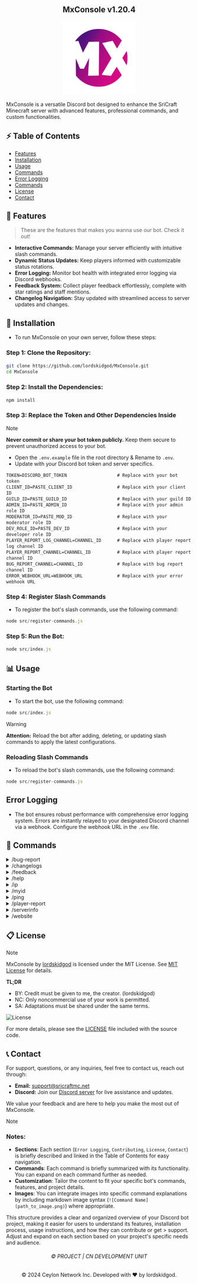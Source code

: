 
<h2 align="center">
    MxConsole v1.20.4
</h2>

<p align="center">
    <img src="MxConsole2.png" alt="MxConsole Logo" width="200"/>
</p>

MxConsole is a versatile Discord bot designed to enhance the SriCraft Minecraft server with advanced features, professional commands, and custom functionalities.

## ⚡ Table of Contents

- [Features](#features)
- [Installation](#installation)
- [Usage](#usage)
- [Commands](#commands)
- [Error Logging](#error-logging)
- [Commands](#commands)
- [License](#license)
- [Contact](#contact)

## 📝 Features

> These are the features that makes you wanna use our bot. Check it out!
>

- **Interactive Commands:** Manage your server efficiently with intuitive slash commands.
- **Dynamic Status Updates:** Keep players informed with customizable status rotations.
- **Error Logging:** Monitor bot health with integrated error logging via Discord webhooks.
- **Feedback System:** Collect player feedback effortlessly, complete with star ratings and staff mentions.
- **Changelog Navigation:** Stay updated with streamlined access to server updates and changes.

## 🚀 Installation

- To run MxConsole on your own server, follow these steps:

 ### Step 1: Clone the Repository:

 ```sh
 git clone https://github.com/lordskidgod/MxConsole.git
 cd MxConsole
 ```

 ### Step 2: Install the Dependencies:
 ```sh
 npm install
 ```

 ### Step 3: Replace the Token and Other Dependencies Inside
> [!NOTE]
> **Never commit or share your bot token publicly.** Keep them secure to prevent unauthorized access to your bot.

- Open the `.env.example` file in the root directory & Rename to `.env`.
- Update with your Discord bot token and server specifics.

```env
TOKEN=DISCORD_BOT_TOKEN                   # Replace with your bot token
CLIENT_ID=PASTE_CLIENT_ID                 # Replace with your client ID
GUILD_ID=PASTE_GUILD_ID                   # Replace with your guild ID
ADMIN_ID=PASTE_ADMIN_ID                   # Replace with your admin role ID
MODERATOR_ID=PASTE_MOD_ID                 # Replace with your moderator role ID
DEV_ROLE_ID=PASTE_DEV_ID                  # Replace with your developer role ID
PLAYER_REPORT_LOG_CHANNEL=CHANNEL_ID      # Replace with player report log channel ID
PLAYER_REPORT_CHANNEL=CHANNEL_ID          # Replace with player report channel ID
BUG_REPORT_CHANNEL=CHANNEL_ID             # Replace with bug report channel ID
ERROR_WEBHOOK_URL=WEBHOOK_URL             # Replace with your error webhook URL
```

  ### Step 4: Register Slash Commands

  - To register the bot's slash commands, use the following command:

  ```js
  node src/register-commands.js
  ```

  ### Step 5: Run the Bot:
   ```js
   node src/index.js
   ```

## 📊 Usage

### Starting the Bot

- To start the bot, use the following command:

```js
node src/index.js
```


> [!WARNING]
> 
> **Attention:** Reload the bot after adding, deleting, or updating slash commands to apply the latest configurations.

### Reloading Slash Commands

- To reload the bot's slash commands, use the following command:

```js
node src/register-commands.js
```

## Error Logging
- The bot ensures robust performance with comprehensive error logging system. Errors are instantly relayed to your designated Discord channel via a webhook. Configure the webhook URL in the `.env` file.

## 🔩 Commands

<details>
<summary>/bug-report</summary>
Allows users to report bugs or issues related to the Minecraft server.
</details>
<details>
<summary>/changelogs</summary>
Displays recent changes, updates, or version history of the Minecraft server or bot.
</details>
<details>
<summary>/feedback</summary>
Enables users to submit feedback or suggestions regarding the Minecraft server.
</details>
<details>
<summary>/help</summary>
Provides a list of available commands and their usage instructions.
</details>
<details>
<summary>/ip</summary>
Shows the IP address or connection details of the Minecraft server.
</details>
<details>
<summary>/myid</summary>
Displays the user's Discord ID for identification purposes.
</details>
<details>
<summary>/ping</summary>
Checks the bot's latency and responsiveness.
</details>
<details>
<summary>/player-report</summary>
Allows players to report other players for violations or issues within the Minecraft server.
</details>
<details>
<summary>/serverinfo</summary>
Provides detailed information about the Minecraft server, such as current status, player count, etc.
</details>
<details>
<summary>/website</summary>
Displays the URL or link to the Minecraft server's official website or related resources.
</details>

## 📋 License

> [!NOTE] 
> MxConsole by [lordskidgod](https://github.com/lordskidgod/) is licensed under the MIT License. See [MIT License](LICENSE) for details.

**TL;DR**

- BY: Credit must be given to me, the creator. (lordskidgod)
- NC: Only noncommercial use of your work is permitted.
- SA: Adaptations must be shared under the same terms.

![License](https://img.shields.io/github/license/lordskidgod/MxConsole)



For more details, please see the [LICENSE](LICENSE) file included with the source code.

## 📞 Contact

For support, questions, or any inquiries, feel free to contact us, reach out through:

- **Email:** [support@sricraftmc.net](mailto:support@sricraftmc.net)
- **Discord:** Join our [Discord server](https://discord.gg/T866cmAKBJ) for live assistance and updates.

We value your feedback and are here to help you make the most out of MxConsole.

> [!NOTE]
> ### Notes:
> - **Sections**: Each section (`Error Logging`, `Contributing`, `License`, `Contact`) is briefly described and linked in the Table of Contents for easy navigation.
> - **Commands**: Each command is briefly summarized with its functionality. You can expand on each command further as needed.
> - **Customization**: Tailor the content to fit your specific bot's commands, features, and project details.
> - **Images**: You can integrate images into specific command explanations by including markdown image syntax (`![Command Name](path_to_image.png)`) where appropriate.
  
This structure provides a clear and organized overview of your Discord bot project, making it easier for users to understand its features, installation process, usage instructions, and how they can contribute or get > support. Adjust and expand on each section based on your project's specific needs and audience.


<h6 align="center">©️ PROJECT | CN DEVELOPMENT UNIT</h6>

<p align="center">© 2024 Ceylon Network Inc. Developed with ❤️ by lordskidgod.</p>

